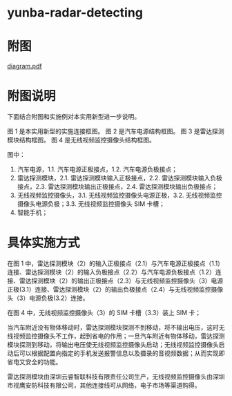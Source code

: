 # yunba-radar-detecting

# 附图
[diagram.pdf](diagram.pdf) 

# 附图说明

下面结合附图和实施例对本实用新型进一步说明。

图 1 是本实用新型的实施连接框图。
图 2 是汽车电源结构框图。
图 3 是雷达探测模块结构框图。
图 4 是无线视频监控摄像头结构框图。

图中：

1. 汽车电源，1.1. 汽车电源正极接点，1.2. 汽车电源负极接点；
2. 雷达探测模块，2.1. 雷达探测模块输入正极接点，2.2. 雷达探测模块输入负极接点，2.3. 雷达探测模块输出正极接点，2.4. 雷达探测模块输出负极接点；
3. 无线视频监控摄像头，3.1. 无线视频监控摄像头电源正极，3.2. 无线视频监控摄像头电源负极；3.3. 无线视频监控摄像头 SIM 卡槽；
4. 智能手机；

# 具体实施方式

在图 1 中，雷达探测模块（2）的输入正极接点（2.1）与汽车电源正极接点（1.1）连接、雷达探测模块（2）的输入负极接点（2.2）与汽车电源负极接点（1.2）连接、雷达探测模块（2）的输出正极接点（2.3）与无线视频监控摄像头（3）电源正极(3.1）连接、雷达探测模块（2）的输出负极接点（2.4）与无线视频监控摄像头（3）电源负极(3.2）连接。

在图 4 中，无线视频监控摄像头（3）的 SIM 卡槽（3.3）装上 SIM 卡；

当汽车附近没有物体移动时，雷达探测模块探测不到移动，将不输出电压，这时无线视频监控摄像头不工作，起到省电的作用；一旦汽车附近有物体移动，雷达探测模块探测到移动，将输出电压使无线视频监控摄像头启动；无线视频监控摄像头启动后可以根据配置向指定的手机发送报警信息以及摄录的音视频数据；从而实现即省电又安全的功能。

雷达探测模块由深圳云睿智联科技有限责任公司生产，无线视频监控摄像头由深圳市视鹰安防科技有限公司，其他连接线可从网络，电子市场等渠道购得。
